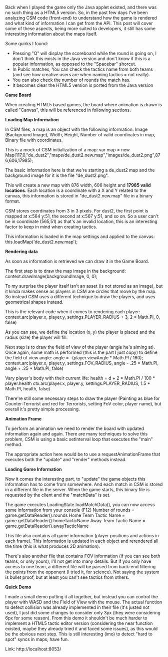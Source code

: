 Back when I played the game only the Java applet existed, and there was no such thing as a HTML5 version. So, in the past few days I've been analyzing CSM code (front-end) to understand how the game is rendered and what kind of information I can get from the API. This post will cover some of these aspects, being more suited to developers, it still has some interesting information about the maps itself.

Some quirks I found:
* Pressing "Q" will display the scoreboard while the round is going on, I don't think this exists in the Java version and don't know if this is a popular information, as opposed to the "Spacebar" shorcut.
* In Public matches, You can check the tactics name from both teams (and see how creative users are when naming tactics = not really).
* You can also check the number of rounds the match has.
* It becomes clear the HTML5 version is ported from the Java version



**Game Board**

When creating HTML5 based games, the board where animation is drawn is called "Canvas", this will be referenced in following sections.


**Loading Map Information**

In CSM files, a map is an object with the following information: Image (Background Image), Width, Height, Number of valid coordinates in map, Binary file with coordinates.

This is a mock of CSM initialization of a map:
var map = new Map(117,0,"de_dust2","maps/de_dust2.new.map","images/de_dust2.png",876,606,17985);

The basic information here is that we're starting a de_dust2 map and the background image for it is the file "de_dust2.png".

This will create a new map with 876 width, 606 height and **17985 valid locations**.
Each location is a coordinate with a X and Y related to the canvas, this information is stored in "de_dust2.new.map" file in a binary format.

CSM stores coordinates from 3 in 3 pixels. For dust2, the first point is mapped at x:564 y:51, the second at x:567 y:51, and so on. So a user can't be in coordinate (565,51) as that's an invalid location, this is an interesting factor to keep in mind when creating tactics.

This information is loaded in the map settings and applied to the canvas:
this.loadMap('de_dust2.new.map');


**Rendering data**

As soon as information is retrieved we can draw it in the Game Board.

The first step is to draw the map image in the background:
context.drawImage(backgroundImage, 0, 0);


To my surprise the player itself isn't an asset (is not stored as an image), but it kinda makes sense as players in CSM are circles that move by the map. So instead CSM uses a different technique to draw the players, and uses geometrical shapes instead.

This is the relevant code when it comes to rendering each player:
context.arc(player.x, player.y, settings.PLAYER_RADIUS + 3, 2 * Math.PI, 0, false)

As you can see, we define the location (x, y) the player is placed and the radius (size) the player will fill.

Next step is to draw the field of view of the player (angle he's aiming at). Once again, some math is performed (this is the part I just copy) to define the field of view angle:
angle = -(player.viewAngle * Math.PI / 180);
context.arc(player.x, player.y, settings.FOV_RADIUS, angle - .25 * Math.PI, angle + .25 * Math.PI, false)

Vary player's body with their current life:
health = d + 2 * Math.PI / 100 * player.health
ctx.arc(player.x, player.y, settings.PLAYER_RADIUS, 1.5 * Math.PI, health, false)

There're still some necessary steps to draw the player (Painting as blue for Counter-Terrorist and red for Terrorists, setting FoV color, player name), but overall it's pretty simple processing.


**Animation Frame**

To perform an animation we need to render the board with updated information again and again. There are many techniques to solve this problem, CSM is using a basic setInterval loop that executes the "main" method.

The appropriate action here would be to use a requestAnimationFrame that executes both the "update" and "render" methods instead.


**Loading Game Information**

Now it comes the interesting part, to "update" the game objects this information has to come from somewhere. And each match in CSM is stored in a different file in the server.
When the game starts, this binary file is requested by the client and the "matchData" is set.

The game executes LoadingState.loadMatchData(), you can now access some information from your console (F12)
Number of rounds = game.getDataReader().rounds
Home Team Tactic Name = game.getDataReader().homeTacticName
Away Team Tactic Name = game.getDataReader().awayTacticName

This file also contains all game information (player positions and actions in each frame). This information is updated in each object and rerendered all the time (this is what produces 2D animation).

There's also another file that contains FOV information (if you can see both teams, or only yours), I'll not get into many details. But if you only have access to one team, a different file will be parsed from back-end filtering the points from the opponent (I tried it, for science). Not saying the system is bullet proof, but at least you can't see tactics from others.


**Quick Demo**

I made a small demo putting it all together, but instead you can control the player with WASD and the Field of View with the mouse. The actual function to defect collision was already implemented in their file (it's justed not used), I just did some changes to consider only 3px (they were considering 6px for some reason). 
From this demo it shouldn't be much harder to implement a HTML5 tactic editor version (considering the near function existed, maybe they already tried it and faced some issues), as this would be the obvious next step.
This is still interesting (imo) to detect "hard to spot" syncs in maps, have fun.

Link: http://localhost:8053/
